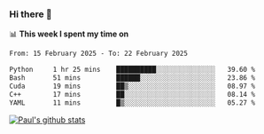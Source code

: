 ### Hi there 👋

📊 **This week I spent my time on**
<!--START_SECTION:waka-->

```txt
From: 15 February 2025 - To: 22 February 2025

Python     1 hr 25 mins    ██████████░░░░░░░░░░░░░░░   39.60 %
Bash       51 mins         ██████░░░░░░░░░░░░░░░░░░░   23.86 %
Cuda       19 mins         ██▒░░░░░░░░░░░░░░░░░░░░░░   08.97 %
C++        17 mins         ██░░░░░░░░░░░░░░░░░░░░░░░   08.14 %
YAML       11 mins         █▒░░░░░░░░░░░░░░░░░░░░░░░   05.27 %
```

<!--END_SECTION:waka-->


[![Paul's github stats](https://github-readme-stats.vercel.app/api?username=mickeyouyou&theme=dracula&show_icons=true)](https://github.com/anuraghazra/github-readme-stats)

